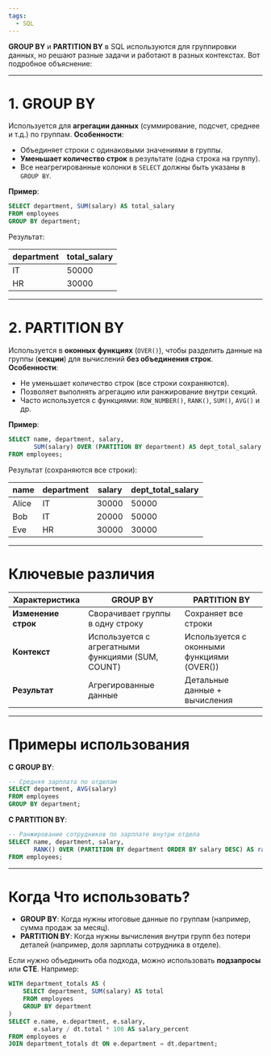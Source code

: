 ```yaml
---
tags:
  - SQL
---
```


**GROUP BY** и **PARTITION BY** в SQL используются для группировки данных, но решают разные задачи и работают в разных контекстах. Вот подробное объяснение:

---

# **1. GROUP BY**
Используется для **агрегации данных** (суммирование, подсчет, среднее и т.д.) по группам.
**Особенности**:
- Объединяет строки с одинаковыми значениями в группы.
- **Уменьшает количество строк** в результате (одна строка на группу).
- Все неагрегированные колонки в `SELECT` должны быть указаны в `GROUP BY`.

**Пример**:
```sql
SELECT department, SUM(salary) AS total_salary
FROM employees
GROUP BY department;
```
Результат:

| department | total_salary |
|------------|--------------|
| IT         | 50000        |
| HR         | 30000        |

---

# **2. PARTITION BY**
Используется в **оконных функциях** (`OVER()`), чтобы разделить данные на группы (**секции**) для вычислений **без объединения строк**.
**Особенности**:
- Не уменьшает количество строк (все строки сохраняются).
- Позволяет выполнять агрегацию или ранжирование внутри секций.
- Часто используется с функциями: `ROW_NUMBER()`, `RANK()`, `SUM()`, `AVG()` и др.

**Пример**:
```sql
SELECT name, department, salary,
       SUM(salary) OVER (PARTITION BY department) AS dept_total_salary
FROM employees;
```
Результат (сохраняются все строки):

| name  | department | salary | dept_total_salary |
|-------|------------|--------|--------------------|
| Alice | IT         | 30000  | 50000             |
| Bob   | IT         | 20000  | 50000             |
| Eve   | HR         | 30000  | 30000             |

---

# **Ключевые различия**
| Характеристика       | GROUP BY                          | PARTITION BY                     |
|----------------------|-----------------------------------|-----------------------------------|
| **Изменение строк**  | Сворачивает группы в одну строку  | Сохраняет все строки             |
| **Контекст**         | Используется с агрегатными функциями (SUM, COUNT) | Используется с оконными функциями (OVER()) |
| **Результат**        | Агрегированные данные             | Детальные данные + вычисления    |

---

# **Примеры использования**
**С GROUP BY**:
```sql
-- Средняя зарплата по отделам
SELECT department, AVG(salary) 
FROM employees 
GROUP BY department;
```

**С PARTITION BY**:
```sql
-- Ранжирование сотрудников по зарплате внутри отдела
SELECT name, department, salary,
       RANK() OVER (PARTITION BY department ORDER BY salary DESC) AS rank
FROM employees;
```

---

# **Когда Что использовать?**
- **GROUP BY**: Когда нужны итоговые данные по группам (например, сумма продаж за месяц).
- **PARTITION BY**: Когда нужны вычисления внутри групп без потери деталей (например, доля зарплаты сотрудника в отделе).

Если нужно объединить оба подхода, можно использовать **подзапросы** или **CTE**. Например:
```sql
WITH department_totals AS (
    SELECT department, SUM(salary) AS total
    FROM employees
    GROUP BY department
)
SELECT e.name, e.department, e.salary,
       e.salary / dt.total * 100 AS salary_percent
FROM employees e
JOIN department_totals dt ON e.department = dt.department;
```